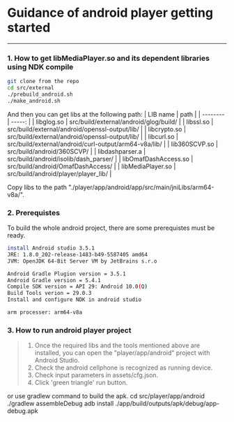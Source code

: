 # Guidance of android player getting started

------

### 1. How to get libMediaPlayer.so and its dependent libraries using NDK compile
```bash
git clone from the repo
cd src/external
./prebuild_android.sh
./make_android.sh
```
And then you can get libs at the following path:
| LIB name        | path   |
| --------   | -----:  |
| libglog.so     | src/build/external/android/glog/build/ |
| libssl.so        | src/build/external/android/openssl-output/lib/ |
| libcrypto.so        | src/build/external/android/openssl-output/lib/ |
| libcurl.so        | src/build/external/android/curl-output/arm64-v8a/lib/ |
| lib360SCVP.so        | src/build/android/360SCVP/ |
| libdashparser.a  | src/build/android/isolib/dash_parser/ |
| libOmafDashAccess.so | src/build/android/OmafDashAccess/ |
| libMediaPlayer.so | src/build/android/player/player_lib/ |

Copy libs to the path "./player/app/android/app/src/main/jniLibs/arm64-v8a/".
### 2. Prerequistes
To build the whole android project, there are some prerequistes must be ready.
```bash
install Android studio 3.5.1
JRE: 1.8.0_202-release-1483-b49-5587405 amd64
JVM: OpenJDK 64-Bit Server VM by JetBrains s.r.o

Android Gradle Plugion version = 3.5.1
Android Gradle version = 5.4.1
Compile SDK version = API 29: Android 10.0(Q)
Build Tools verion = 29.0.3
Install and configure NDK in android studio

arm processer: arm64-v8a
```

### 3. How to run android player project

> 1. Once the required libs and the tools mentioned above are installed, you can open the "player/app/android" project with Android Studio.
> 2. Check the android cellphone is recognized as running device.
> 3. Check input parameters in assets/cfg.json.
> 4. Click 'green triangle' run button.

or use gradlew command to build the apk.
cd src/player/app/android
./gradlew assembleDebug
adb install ./app/build/outputs/apk/debug/app-debug.apk
